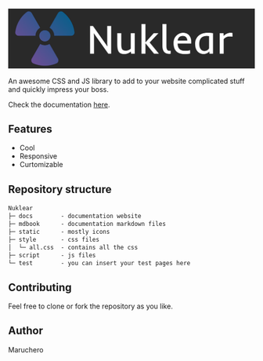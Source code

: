 ![](static/img/header.png)

An awesome CSS and JS library to add to your website complicated stuff
and quickly impress your boss.

Check the documentation [here](https://maruchero.github.io/nuklear/latest/docs/).

## Features

- Cool
- Responsive
- Curtomizable

## Repository structure

```
Nuklear
├─ docs        - documentation website
├─ mdbook      - documentation markdown files
├─ static      - mostly icons
├─ style       - css files
│  └─ all.css  - contains all the css
├─ script      - js files
└─ test        - you can insert your test pages here
```

## Contributing

Feel free to clone or fork the repository as you like.

## Author

Maruchero
